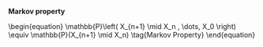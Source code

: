**Markov property**


\begin{equation}
\mathbb{P}\left( X_{n+1} \mid X_n , \dots, X_0  \right) \equiv \mathbb{P}(X_{n+1} \mid X_n) \tag{Markov Property}
\end{equation}